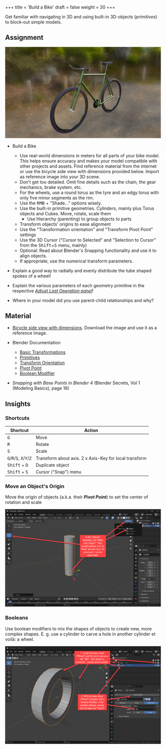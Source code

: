 +++
title = 'Build a Bike'
draft = false
weight = 30
+++

Get familiar with navigating in 3D and using built-in 3D-objects (*primitives*) to block-out simple models.

## Assignment 

![Build A Bike](./bike_prerender.jpg)

- Build a Bike
  - Use real-world dimensions in meters for all parts of your bike model. This helps ensure accuracy and makes your model compatible with other projects and assets. Find reference material from the internet or use the bicycle side view with dimensions provided below. Import as reference image into your 3D scene.
  - Don't get too detailed. Omit fine details such as the chain, the gear mechanics, brake system, etc.
  - For the wheels, use a round torus as the tyre and an edgy torus with only five minor segments as the rim.
  - Use the <kbd>RMB</kbd> + "Shade..." options wisely.
  - Use the built-in primitive geometries. Cylinders, mainly plus Torus objects and Cubes. Move, rotate, scale them
    - Use Hierarchy (parenting) to group objects to parts 
  - Transform objects' origins to ease alignment
  - Use the "Transformation orientation" and "Transform Pivot Point" settings
  - Use the 3D Cursor ("Cursor to Selected" and "Selection to Cursor" from the <kbd>Shift</kbd>+<kbd>S</kbd> menu, mainly)
  - Optional: Read about Blender's Snapping functionality and use it to align objects.
  - If appropriate, use the numerical transform parameters.


- Explain a good way to radially and evenly distribute the tube shaped spokes of a wheel!
- Explain the various parameters of each geometry primitive in the respective [_Adjust Last Operation panel_](https://docs.blender.org/manual/en/latest/interface/window_system/regions.html)!
- Where in your model did you use parent-child relationships and why?


## Material

- [Bicycle side view with dimensions](./bike_backdrop.png). Download the image and use it as a reference image.

- Blender Documentation
  - [Basic Transformations](https://docs.blender.org/manual/en/2.81/scene_layout/object/editing/transform/basics.html)
  - [Primitives](https://docs.blender.org/manual/en/2.81/modeling/meshes/primitives.html)
  - [Transform Orientation](https://docs.blender.org/manual/en/2.81/editors/3dview/controls/orientation.html)
  - [Pivot Point](https://docs.blender.org/manual/en/latest/editors/3dview/controls/pivot_point/index.html)
  - [Boolean Modifier](https://docs.blender.org/manual/en/2.81/modeling/modifiers/generate/booleans.html)
- _Snapping with Base Points in Blender 4_ (Blender Secrets, Vol 1 (Modeling Basics), page 18)


## Insights

### Shortcuts

| Shortcut            | Action                        |
|---------------------|-------------------------------|
| <kbd>G</kbd>        | Move                          |
| <kbd>R</kbd>        | Rotate                        |
| <kbd>S</kbd>        | Scale                         |
| <kbd>G</kbd>/<kbd>R</kbd>/<kbd>S</kbd>, <kbd>X</kbd>/<kbd>Y</kbd>/<kbd>Z</kbd> | Transform about axis. 2 x Axis-Key for local transform
| <kbd>Shift</kbd> + <kbd>D</kbd> | Duplicate object                |
| <kbd>Shift</kbd> + <kbd>S</kbd> | Cursor ("Snap") menu                      |


### Move an Object's Origin

Move the origin of objects (a.k.a. their ***Pivot Point***) to set the center of rotation and scale

![Pivot Point](01_PivotPoint.png)


### Booleans

Use boolean modifiers to mix the shapes of objects to create new, more complex shapes. E. g. use a cylinder to carve a hole in another cylinder et voilà: a wheel.

![Boolean](02_Boolean.png)
